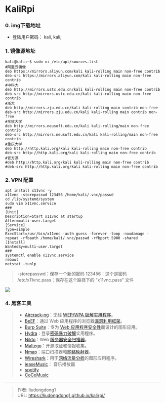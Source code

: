 # KaliRpi


### 0. img下载地址

- 登陆用户密码： kali, kali;


### 1.  镜像源地址

```shell
kali@kali:~$ sudo vi /etc/apt/sources.list
#阿里云镜像
deb https://mirrors.aliyun.com/kali kali-rolling main non-free contrib
deb-src https://mirrors.aliyun.com/kali kali-rolling main non-free contrib
#中科大
deb http://mirrors.ustc.edu.cn/kali kali-rolling main non-free contrib
deb-src http://mirrors.ustc.edu.cn/kali kali-rolling main non-free contrib
#浙大
deb http://mirrors.zju.edu.cn/kali kali-rolling main contrib non-free
deb-src http://mirrors.zju.edu.cn/kali kali-rolling main contrib non-free
#东软大学
deb http://mirrors.neusoft.edu.cn/kali kali-rolling/main non-free contrib
deb-src http://mirrors.neusoft.edu.cn/kali kali-rolling/main non-free contrib
#重庆大学
deb http://http.kali.org/kali kali-rolling main non-free contrib
deb-src http://http.kali.org/kali kali-rolling main non-free contrib
#官方源
#deb http://http.kali.org/kali kali-rolling main non-free contrib
#deb-src http://http.kali.org/kali kali-rolling main non-free contrib
```

### 2. VPN 配置

```shell
apt install x11vnc -y
x11vnc -storepasswd 123456 /home/kali/.vnc/passwd
cd /lib/systemd/system
sudo vim x11vnc.service
###
[Unit]
Description=Start x11vnc at startup
After=multi-user.target
[Service]
Type=simple
ExecStart=/usr/bin/x11vnc -auth guess -forever -loop -noxdamage -repeat -rfbauth /home/kali/.vnc/passwd -rfbport 5900 -shared
[Install]
WantedBy=multi-user.target
###
systemctl enable x11vnc.service
reboot
netstat -tunlp
```

> -storepasswd：保存一个新的密码
> 123456：这个是密码
> /etc/x11vnc.pass：保存在这个路径下的 “x11vnc.pass” 文件

![](https://lddpicture.oss-cn-beijing.aliyuncs.com/picture/image-20210118235103487.png)

### 4. 黑客工具

> - [Aircrack-ng](https://www.aircrack-ng.org/)：无线 [WEP/WPA 破解实用程序](https://null-byte.wonderhowto.com/how-to/hack-wi-fi-getting-started-with-aircrack-ng-suite-wi-fi-hacking-tools-0147893/)。
> - [BeEF](https://beefproject.com/)：通过 Web 应用程序的浏览器[漏洞利用框架](https://null-byte.wonderhowto.com/how-to/hack-like-pro-hack-web-browsers-with-beef-0159961/)。
> - [Burp Suite](https://portswigger.net/burp/)：专为 [Web 应用程序安全性](https://null-byte.wonderhowto.com/how-to/hack-like-pro-hack-web-apps-part-4-hacking-form-authentication-with-burp-suite-0163642/)而设计的图形应用。
> - [Hydra](https://github.com/vanhauser-thc/thc-hydra)：登录[密码暴力破解](https://null-byte.wonderhowto.com/how-to/hack-like-pro-crack-online-web-form-passwords-with-thc-hydra-burp-suite-0160643/)实用程序。
> - [Nikto](https://cirt.net/Nikto2)：Web [服务器安全扫描器](https://null-byte.wonderhowto.com/how-to/hack-like-pro-find-vulnerabilities-for-any-website-using-nikto-0151729/)。
> - [Maltego](https://www.paterva.com/web7/)：开源取证和情报收集。
> - [Nmap](https://nmap.org/)：端口扫描器和[网络映射器](https://null-byte.wonderhowto.com/how-to/hack-like-pro-advanced-nmap-for-reconnaissance-0151619/)。
> - [Wireshark](https://www.wireshark.org/download.html)：用于[网络流量分析](https://null-byte.wonderhowto.com/news/8-wireshark-filters-every-wiretapper-uses-spy-web-conversations-and-surfing-habits-0134508/)的图形应用程序。
> - [ieaseMusic](https://github.com/trazyn/ieaseMusic)： 音乐播放器
> - [spotify](https://www.spotify.com/us/download/linux/)
> - [CoCoMusic](https://github.com/xtuJSer/CoCoMusic/releases)



---

> 作者: liudongdong1  
> URL: https://liudongdong1.github.io/kalirpi/  

